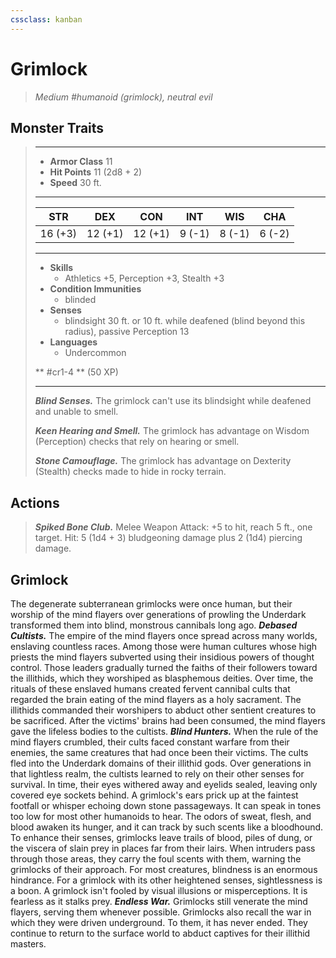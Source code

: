 ```yaml
---
cssclass: kanban
---
```


# Grimlock
>*Medium #humanoid (grimlock), neutral evil*
## Monster Traits
>___
>- **Armor Class** 11
>- **Hit Points** 11 (2d8 + 2)
>- **Speed** 30 ft.
>___
>|STR|DEX|CON|INT|WIS|CHA|
>|:---:|:---:|:---:|:---:|:---:|:---:|
>|16 (+3)|12 (+1)|12 (+1)|9 (-1)|8 (-1)|6 (-2)|
>___
>- **Skills**
>	 - Athletics +5, Perception +3, Stealth +3
>- **Condition Immunities**
>	 - blinded
>- **Senses**
>	 - blindsight 30 ft. or 10 ft. while deafened (blind beyond this radius), passive Perception 13
>- **Languages**
>	 - Undercommon
>
> ** #cr1-4 ** (50 XP)
>___
>***Blind Senses.*** The grimlock can't use its blindsight while deafened and unable to smell.  
>
>***Keen Hearing and Smell.*** The grimlock has advantage on Wisdom (Perception) checks that rely on hearing or smell.  
>
>***Stone Camouflage.*** The grimlock has advantage on Dexterity (Stealth) checks made to hide in rocky terrain.  
>
## Actions
>***Spiked Bone Club.*** Melee Weapon Attack: +5 to hit, reach 5 ft., one target. Hit: 5 (1d4 + 3) bludgeoning damage plus 2 (1d4) piercing damage.
## Grimlock
The degenerate subterranean grimlocks were once human, but their worship of the mind flayers over generations of prowling the Underdark transformed them into blind, monstrous cannibals long ago.
***Debased Cultists.*** The empire of the mind flayers once spread across many worlds, enslaving countless races. Among those were human cultures whose high priests the mind flayers subverted using their insidious powers of thought control. Those leaders gradually turned the faiths of their followers toward the illithids, which they worshiped as blasphemous deities.
Over time, the rituals of these enslaved humans created fervent cannibal cults that regarded the brain eating of the mind flayers as a holy sacrament. The illithids commanded their worshipers to abduct other sentient creatures to be sacrificed. After the victims' brains had been consumed, the mind flayers gave the lifeless bodies to the cultists.
***Blind Hunters.*** When the rule of the mind flayers crumbled, their cults faced constant warfare from their enemies, the same creatures that had once been their victims. The cults fled into the Underdark domains of their illithid gods. Over generations in that lightless realm, the cultists learned to rely on their other senses for survival. In time, their eyes withered away and eyelids sealed, leaving only covered eye sockets behind.
A grimlock's ears prick up at the faintest footfall or whisper echoing down stone passageways. It can speak in tones too low for most other humanoids to hear. The odors of sweat, flesh, and blood awaken its hunger, and it can track by such scents like a bloodhound. To enhance their senses, grimlocks leave trails of blood, piles of dung, or the viscera of slain prey in places far from their lairs. When intruders pass through those areas, they carry the foul scents with them, warning the grimlocks of their approach.
For most creatures, blindness is an enormous hindrance. For a grimlock with its other heightened senses, sightlessness is a boon. A grimlock isn't fooled by visual illusions or misperceptions. It is fearless as it stalks prey.
***Endless War.*** Grimlocks still venerate the mind flayers, serving them whenever possible. Grimlocks also recall the war in which they were driven underground. To them, it has never ended. They continue to return to the surface world to abduct captives for their illithid masters.